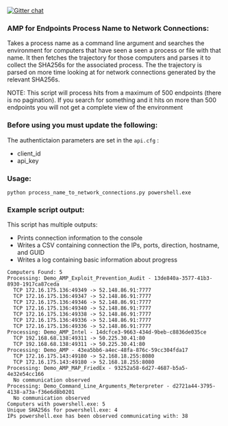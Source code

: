 [![Gitter chat](https://img.shields.io/badge/gitter-join%20chat-brightgreen.svg)](https://gitter.im/CiscoSecurity/AMP-for-Endpoints "Gitter chat")

### AMP for Endpoints Process Name to Network Connections:

Takes a process name as a command line argument and searches the environment for computers that have seen a seen a process or file with that name. It then fetches the trajectory for those computers and parses it to collect the SHA256s for the associated process. The the trajectory is parsed on more time looking at for network connections generated by the relevant SHA256s.

NOTE: This script will process hits from a maximum of 500 endpoints (there is no pagination). If you search for something and it hits on more than 500 endpoints you will not get a complete view of the environment

### Before using you must update the following:
The authentictaion parameters are set in the ```api.cfg``` :
- client_id 
- api_key

### Usage:
```
python process_name_to_network_connections.py powershell.exe
```

### Example script output:

This script has multiple outputs:
* Prints connection information to the console
* Writes a CSV containing connection the IPs, ports, direction, hostname, and GUID
* Writes a log containing basic information about progress
```
Computers Found: 5
Processing: Demo_AMP_Exploit_Prevention_Audit - 13de840a-3577-41b3-8930-1917ca87ceda
  TCP 172.16.175.136:49349 -> 52.148.86.91:7777
  TCP 172.16.175.136:49347 -> 52.148.86.91:7777
  TCP 172.16.175.136:49346 -> 52.148.86.91:7777
  TCP 172.16.175.136:49340 -> 52.148.86.91:7777
  TCP 172.16.175.136:49338 -> 52.148.86.91:7777
  TCP 172.16.175.136:49336 -> 52.148.86.91:7777
  TCP 172.16.175.136:49336 -> 52.148.86.91:7777
Processing: Demo_AMP_Intel - 14dcfce3-9663-434d-9beb-c8836de035ce
  TCP 192.168.68.138:49311 -> 50.225.30.41:80
  TCP 192.168.68.138:49311 -> 50.225.30.41:80
Processing: Demo_AMP - 43ea5bb6-a4ec-48fa-876c-59cc304fda17
  TCP 172.16.175.143:49180 -> 52.168.18.255:8080
  TCP 172.16.175.143:49180 -> 52.168.18.255:8080
Processing: Demo_AMP_MAP_FriedEx - 93252a58-6d27-4687-b5a5-4e32e54cc166
  No communication observed
Processing: Demo_Command_Line_Arguments_Meterpreter - d2721a44-3795-4138-a73a-f36e6d8b0201
  No communication observed
Computers with powershell.exe: 5
Unique SHA256s for powershell.exe: 4
IPs powershell.exe has been observed communicating with: 38
```
